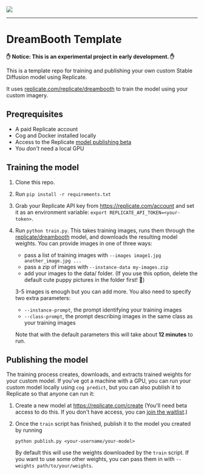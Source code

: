 <img src="https://i.imgflip.com/70fpy9.jpg">

---

# DreamBooth Template

**✋ Notice: This is an experimental project in early development. ✋**

This is a template repo for training and publishing your own custom Stable Diffusion model using Replicate.

It uses [replicate.com/replicate/dreambooth](https://replicate.com/replicate/dreambooth) to train the model using your custom imagery.

## Preqrequisites

- A paid Replicate account
- Cog and Docker installed locally
- Access to the Replicate [model publishing beta](https://replicate.com/join)
- You _don't_ need a local GPU

## Training the model

1. Clone this repo.
1. Run `pip install -r requirements.txt`
1. Grab your Replicate API key from https://replicate.com/account and set it as an environment variable: `export REPLICATE_API_TOKEN=<your-token>`.
1. Run `python train.py`. This takes training images, runs them through the [replicate/dreambooth](https://replicate.com/replicate/dreambooth) model, and downloads the resulting model weights. You can provide images in one of three ways:

   - pass a list of training images with `--images image1.jpg another_image.jpg ...`
   - pass a zip of images with `--instance-data my-images.zip`
   - add your images to the data/ folder. (If you use this option, delete the default cute puppy pictures in the folder first! 🐾)

   3-5 images is enough but you can add more. You also need to specify two extra parameters:

   - `--instance-prompt`, the prompt identifying your training images
   - `--class-prompt`, the prompt describing images in the same class as your training images

   Note that with the default parameters this will take about **12 minutes** to run.

## Publishing the model

The training process creates, downloads, and extracts trained weights for your custom model. If you've got a machine with a GPU, you can run your custom model locally using `cog predict`, but you can also publish it to Replicate so that anyone can run it:

1. Create a new model at https://replicate.com/create (You'll need beta access to do this. If you don't have access, you can [join the waitlist](https://replicate.com/join).)
1. Once the `train` script has finished, publish it to the model you created by running

       python publish.py <your-username/your-model>

   By default this will use the weights downloaded by the `train` script. If you want to use some other weights, you can pass them in with `--weights path/to/your/weights`.